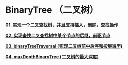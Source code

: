 # BinaryTree （二叉树）

[**01. 实现一个二叉查找树，并且支持插入，删除，查找操作**](https://github.com/luvsunlight/algorithm/blob/master/%E4%BA%8C%E5%8F%89%E6%A0%91/binarySearchTree.md)

[**02. 实现查找二叉查找树中某个节点的后继，前驱节点**]()

[**03. binaryTreeTraversal (实现二叉树前中后序和按层遍历)**](https://github.com/luvsunlight/algorithm/blob/master/%E4%BA%8C%E5%8F%89%E6%A0%91/binaryTreeTraversal.md)

[**04. maxDepthBinaryTree (二叉树的最大深度)**](https://github.com/luvsunlight/algorithm/blob/master/%E4%BA%8C%E5%8F%89%E6%A0%91/maxDepthBinaryTree.md)